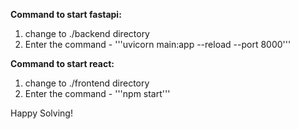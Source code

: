 
**Command to start fastapi:**
1. change to ./backend directory
2. Enter the command - '''uvicorn main:app --reload --port 8000'''

**Command to start react:**
1. change to ./frontend directory
2. Enter the command - '''npm start'''



Happy Solving!

